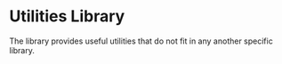 # Utilities Library

The library provides useful utilities that do not fit in any another specific
library.
